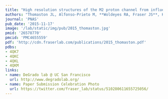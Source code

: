 ```yaml
---
title: "High resolution structures of the M2 proton channel from influenza A virus reveal dynamic pathways for proton stabilization and transduction."
authors: "Thomaston JL, Alfonso-Prieto M, **Woldeyes RA, Fraser JS**, Klein ML, Fiorin G, DeGrado WF."
journal: 'PNAS'
pub_date: '2015-11-17'
image: '/lab/static/img/pub/2015_thomaston.jpg'
pmid: '26578770'
pmcid: 'PMC4655559'
pdf: 'http://cdn.fraserlab.com/publications/2015_thomaston.pdf'
pdbs:
- 4QK7
- 4QKC
- 4QKL
- 4QKM
links:
- name: DeGrado lab @ UC San Francisco
  url: http://www.degradolab.org/
- name: Paper Submission Celebration Photo
  url: https://twitter.com/fraser_lab/status/510280611655725056/
---
```

